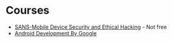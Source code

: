# Courses
* [SANS-Mobile Device Security and Ethical Hacking](https://www.sans.org/cyber-security-courses/mobile-device-security-ethical-hacking/) - Not free
* [Android Development By Google](https://developer.android.com/courses/advanced-training/overview) 
